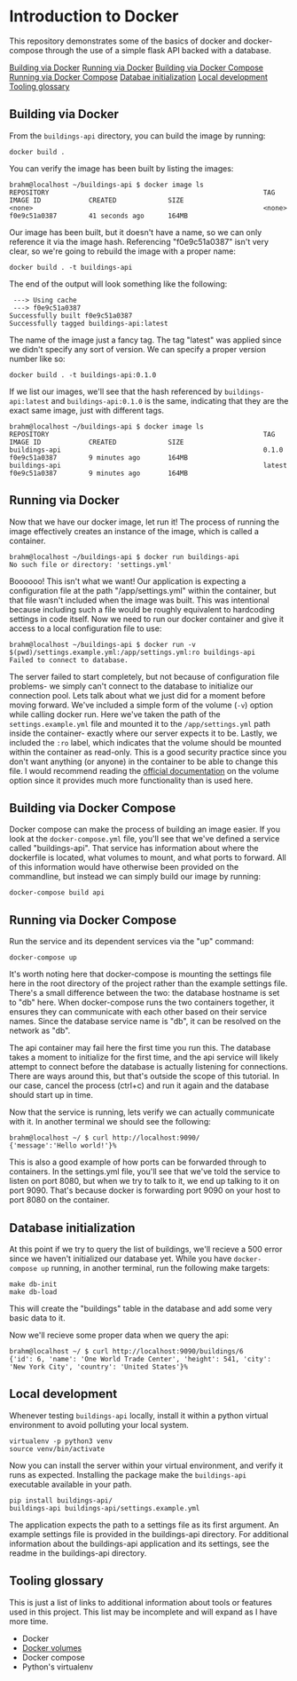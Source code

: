 
# Introduction to Docker

This repository demonstrates some of the basics of docker and docker-compose through the use of a simple flask API backed with a database.

[Building via Docker]()
[Running via Docker]()
[Building via Docker Compose]()
[Running via Docker Compose]()
[Databae initialization]()
[Local development]()
[Tooling glossary]()

## Building via Docker

From the `buildings-api` directory, you can build the image by running:

```
docker build .
```

You can verify the image has been built by listing the images:

```
brahm@localhost ~/buildings-api $ docker image ls
REPOSITORY                                                      TAG                 IMAGE ID            CREATED             SIZE
<none>                                                          <none>              f0e9c51a0387        41 seconds ago      164MB
```

Our image has been built, but it doesn't have a name, so we can only reference it via the image hash. Referencing "f0e9c51a0387" isn't very clear, so we're going to rebuild the image with a proper name:

```
docker build . -t buildings-api
```

The end of the output will look something like the following:

```
 ---> Using cache
 ---> f0e9c51a0387
Successfully built f0e9c51a0387
Successfully tagged buildings-api:latest
```

The name of the image just a fancy tag. The tag "latest" was applied since we didn't specify any sort of version. We can specify a proper version number like so:

```
docker build . -t buildings-api:0.1.0
```

If we list our images, we'll see that the hash referenced by `buildings-api:latest` and `buildings-api:0.1.0` is the same, indicating that they are the exact same image, just with different tags.

```
brahm@localhost ~/buildings-api $ docker image ls
REPOSITORY                                                      TAG                 IMAGE ID            CREATED             SIZE
buildings-api                                                   0.1.0               f0e9c51a0387        9 minutes ago       164MB
buildings-api                                                   latest              f0e9c51a0387        9 minutes ago       164MB
```

## Running via Docker

Now that we have our docker image, let run it! The process of running the image effectively creates an instance of the image, which is called a container.

```
brahm@localhost ~/buildings-api $ docker run buildings-api
No such file or directory: 'settings.yml'
```

Boooooo! This isn't what we want! Our application is expecting a configuration file at the path "/app/settings.yml" within the container, but that file wasn't included when the image was built. This was intentional because including such a file would be roughly equivalent to hardcoding settings in code itself. Now we need to run our docker container and give it access to a local configuration file to use:

```
brahm@localhost ~/buildings-api $ docker run -v $(pwd)/settings.example.yml:/app/settings.yml:ro buildings-api
Failed to connect to database.
```

The server failed to start completely, but not because of configuration file problems- we simply can't connect to the database to initialize our connection pool. Lets talk about what we just did for a moment before moving forward. We've included a simple form of the volume (`-v`) option while calling docker run. Here we've taken the path of the `settings.example.yml` file and mounted it to the `/app/settings.yml` path inside the container- exactly where our server expects it to be. Lastly, we included the `:ro` label, which indicates that the volume should be mounted within the container as read-only. This is a good security practice since you don't want anything (or anyone) in the container to be able to change this file. I would recommend reading the [official documentation](https://docs.docker.com/storage/volumes/) on the volume option since it provides much more functionality than is used here.

## Building via Docker Compose

Docker compose can make the process of building an image easier. If you look at the `docker-compose.yml` file, you'll see that we've defined a service called "buildings-api". That service has information about where the dockerfile is located, what volumes to mount, and what ports to forward. All of this information would have otherwise been provided on the commandline, but instead we can simply build our image by running:

```
docker-compose build api
```

## Running via Docker Compose

Run the service and its dependent services via the "up" command:

```
docker-compose up
```

It's worth noting here that docker-compose is mounting the settings file here in the root directory of the project rather than the example settings file. There's a small difference between the two: the database hostname is set to "db" here. When docker-compose runs the two containers together, it ensures they can communicate with each other based on their service names. Since the database service name is "db", it can be resolved on the network as "db".

<aside class="notice">
The api container may fail here the first time you run this. The database takes a moment to initialize for the first time, and the api service will likely attempt to connect before the database is actually listening for connections. There are ways around this, but that's outside the scope of this tutorial. In our case, cancel the process (ctrl+c) and run it again and the database should start up in time.
</aside>

Now that the service is running, lets verify we can actually communicate with it. In another terminal we should see the following:

```
brahm@localhost ~/ $ curl http://localhost:9090/
{'message':'Hello world!'}%
```

This is also a good example of how ports can be forwarded through to containers. In the settings.yml file, you'll see that we've told the service to listen on port 8080, but when we try to talk to it, we end up talking to it on port 9090. That's because docker is forwarding port 9090 on your host to port 8080 on the container.

## Database initialization

At this point if we try to query the list of buildings, we'll recieve a 500 error since we haven't initialized our database yet. While you have `docker-compose up` running, in another terminal, run the following make targets:

```
make db-init
make db-load
```

This will create the "buildings" table in the database and add some very basic data to it.

Now we'll recieve some proper data when we query the api:

```
brahm@localhost ~/ $ curl http://localhost:9090/buildings/6
{'id': 6, 'name': 'One World Trade Center', 'height': 541, 'city': 'New York City', 'country': 'United States'}%
```

## Local development

Whenever testing `buildings-api` locally, install it within a python virtual environment to avoid polluting your local system.

```
virtualenv -p python3 venv
source venv/bin/activate
```

Now you can install the server within your virtual environment, and verify it runs as expected. Installing the package make the `buildings-api` executable available in your path.

```
pip install buildings-api/
buildings-api buildings-api/settings.example.yml
```

The application expects the path to a settings file as its first argument. An example settings file is provided in the buildings-api directory. For additional information about the buildings-api application and its settings, see the readme in the buildings-api directory.

## Tooling glossary

This is just a list of links to additional information about tools or features used in this project. This list may be incomplete and will expand as I have more time.

- Docker
- [Docker volumes](https://docs.docker.com/storage/volumes/)
- Docker compose
- Python's virtualenv
